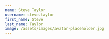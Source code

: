 ```yaml
---
name: Steve Taylor
username: steve.taylor
first_name: Steve
last_name: Taylor
image: /assets/images/avatar-placeholder.jpg
---
```

